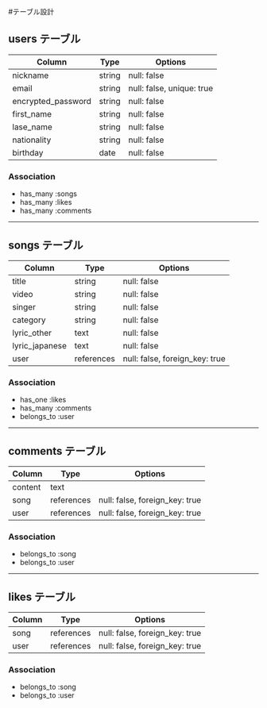 #テーブル設計

## users テーブル

| Column             | Type   | Options                   |
| ------------------ | ------ | ------------------------- |
| nickname           | string | null: false               |
| email              | string | null: false, unique: true |
| encrypted_password | string | null: false               |
| first_name         | string | null: false               |
| lase_name          | string | null: false               |
| nationality        | string | null: false               |
| birthday           | date   | null: false               |

### Association

- has_many :songs
- has_many :likes
- has_many :comments
----------------------------

## songs テーブル

| Column          | Type       | Options                        |
| --------------- | ---------- | ------------------------------ |
| title           | string     | null: false                    |
| video           | string     | null: false                    |
| singer          | string     | null: false                    |
| category        | string     | null: false                    |
| lyric_other     | text       | null: false                    |
| lyric_japanese  | text       | null: false                    |
| user            | references | null: false, foreign_key: true |

### Association

- has_one :likes
- has_many :comments
- belongs_to :user
----------------------------

## comments テーブル

| Column    | Type       | Options                        |
| --------- | ---------- | ------------------------------ |
| content   | text       |                                |
| song      | references | null: false, foreign_key: true |
| user      | references | null: false, foreign_key: true |

### Association

- belongs_to :song
- belongs_to :user
----------------------------

## likes テーブル

| Column    | Type       | Options                        |
| --------- | ---------- | ------------------------------ |
| song      | references | null: false, foreign_key: true |
| user      | references | null: false, foreign_key: true |

### Association

- belongs_to :song
- belongs_to :user